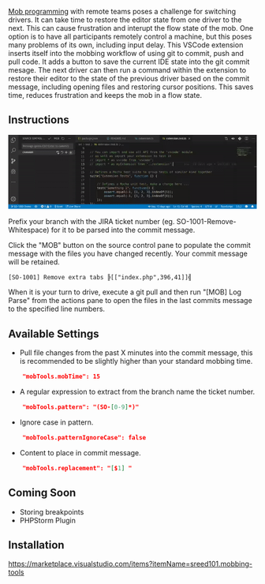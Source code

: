 [Mob programming](https://en.wikipedia.org/wiki/Mob_programming) with remote teams poses a challenge for switching drivers. It can take time to restore the editor state from one driver to the next. This can cause frustration and interupt the flow state of the mob. One option is to have all participants remotely control a machine, but this poses many problems of its own, including input delay. This VSCode extension inserts itself into the mobbing workflow of using git to commit, push and pull code. It adds a button to save the current IDE state into the git commit mesage. The next driver can then run a command within the extension to restore their editor to the state of the previous driver based on the commit message, including opening files and restoring cursor positions. This saves time, reduces frustration and keeps the mob in a flow state.

## Instructions

![Demo](images/demo.gif)

Prefix your branch with the JIRA ticket number (eg. SO-1001-Remove-Whitespace) for it to be parsed into the commit message.

Click the "MOB" button on the source control pane to populate the commit message with the files you have changed recently. Your commit message will be retained.
```
[SO-1001] Remove extra tabs ╠[["index.php",396,41]]╣
```

When it is your turn to drive, execute a git pull and then run "[MOB] Log Parse" from the actions pane to open the files in the last commits message to the specified line numbers. 

## Available Settings

* Pull file changes from the past X minutes into the commit message, this is recommended to be slightly higher than your standard mobbing time.
```json
    "mobTools.mobTime": 15
```

* A regular expression to extract from the branch name the ticket number.
```json
    "mobTools.pattern": "(SO-[0-9]*)"
```

* Ignore case in pattern.
```json
    "mobTools.patternIgnoreCase": false
```

* Content to place in commit message.
```json
    "mobTools.replacement": "[$1] "
```

## Coming Soon
- Storing breakpoints
- PHPStorm Plugin

## Installation
https://marketplace.visualstudio.com/items?itemName=sreed101.mobbing-tools